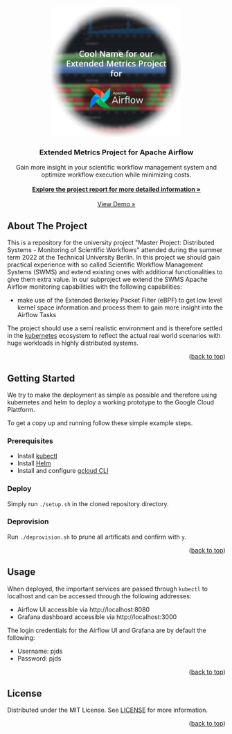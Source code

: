 <div id="top"></div>

<br />
<div align="center">
  <a href="https://github.com/maseiler/swms-monitoring">
    <img src="images/logo.png" alt="Logo" width="300" height="300">
  </a>

  <h3 align="center">Extended Metrics Project for Apache Airflow</h3>

  <p align="center">
    Gain more insight in your scientific workflow management system and optimize workflow execution while minimizing costs.
    <br />
    <br />
    <a href="https://github.com/maseiler/swms-monitoring/report/final.pdf"><strong>Explore the project report for more detailed information »</strong></a>
    <br />
    <br />
    <a href="https://youtu.be/KWP9V8J-R5Y">View Demo »</a>
    
  </p>
</div>


<!-- ABOUT THE PROJECT -->
## About The Project
This is a repository for the university project "Master Project: Distributed Systems - Monitoring of Scientific Workflows" attended during the summer term 2022 at the Technical University Berlin. In this project we should gain practical experience with so called Scientific Workflow Management Systems (SWMS) and extend existing ones with additional functionalities to give them extra value. In our subproject we extend the SWMS Apache Airflow monitoring capabilities with the following capabilities:
- make use of the Extended Berkeley Packet Filter (eBPF) to get low level kernel space information and process them to gain more insight into the Airflow Tasks

The project should use a semi realistic environment and is therefore settled in the [kubernetes](https://kubernetes.io/de/) ecosystem to reflect the actual real world scenarios with huge workloads in highly distributed systems.  

<p align="right">(<a href="#top">back to top</a>)</p>



<!-- GETTING STARTED -->
## Getting Started
We try to make the deployment as simple as possible and therefore using kubernetes and helm to deploy a working prototype to the Google Cloud Plattform.

To get a copy up and running follow these simple example steps.

### Prerequisites
- Install [kubectl](https://kubernetes.io/docs/tasks/tools/install-kubectl-linux/)
- Install [Helm](https://helm.sh/docs/intro/install/)
- Install and configure [gcloud CLI](https://cloud.google.com/sdk/gcloud/)

### Deploy
Simply run `./setup.sh` in the cloned repository directory.


### Deprovision
Run `./deprovision.sh` to prune all artificats and confirm with `y`.

<p align="right">(<a href="#top">back to top</a>)</p>



<!-- USAGE EXAMPLES -->
## Usage

When deployed, the important services are passed through `kubectl` to localhost and can be accessed through the following addresses:
- Airflow UI accessible via http://localhost:8080
- Grafana dashboard accessible via http://localhost:3000

The login credentials for the Airflow UI and Grafana are by default the following:
- Username: pjds
- Password: pjds

<p align="right">(<a href="#top">back to top</a>)</p>


<!-- LICENSE -->
## License
Distributed under the MIT License. See [LICENSE](https://github.com/maseiler/swms-monitoring/blob/master/LICENSE) for more information.

<p align="right">(<a href="#top">back to top</a>)</p>
